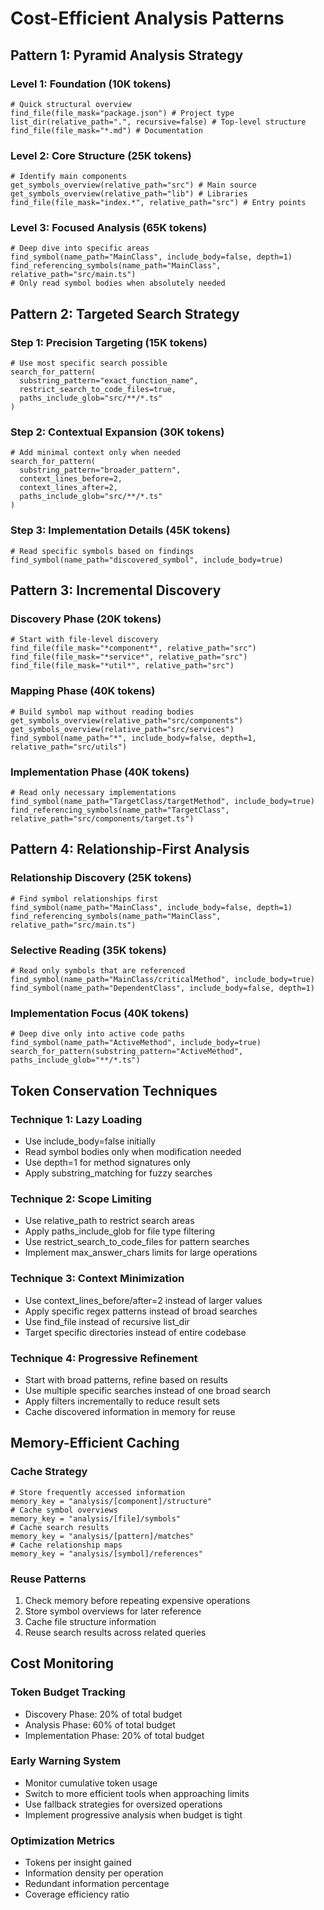 # Cost-Efficient Analysis Patterns

## Pattern 1: Pyramid Analysis Strategy

### Level 1: Foundation (10K tokens)
```
# Quick structural overview
find_file(file_mask="package.json") # Project type
list_dir(relative_path=".", recursive=false) # Top-level structure
find_file(file_mask="*.md") # Documentation
```

### Level 2: Core Structure (25K tokens)
```
# Identify main components
get_symbols_overview(relative_path="src") # Main source
get_symbols_overview(relative_path="lib") # Libraries
find_file(file_mask="index.*", relative_path="src") # Entry points
```

### Level 3: Focused Analysis (65K tokens)
```
# Deep dive into specific areas
find_symbol(name_path="MainClass", include_body=false, depth=1)
find_referencing_symbols(name_path="MainClass", relative_path="src/main.ts")
# Only read symbol bodies when absolutely needed
```

## Pattern 2: Targeted Search Strategy

### Step 1: Precision Targeting (15K tokens)
```
# Use most specific search possible
search_for_pattern(
  substring_pattern="exact_function_name",
  restrict_search_to_code_files=true,
  paths_include_glob="src/**/*.ts"
)
```

### Step 2: Contextual Expansion (30K tokens)
```
# Add minimal context only when needed
search_for_pattern(
  substring_pattern="broader_pattern",
  context_lines_before=2,
  context_lines_after=2,
  paths_include_glob="src/**/*.ts"
)
```

### Step 3: Implementation Details (45K tokens)
```
# Read specific symbols based on findings
find_symbol(name_path="discovered_symbol", include_body=true)
```

## Pattern 3: Incremental Discovery

### Discovery Phase (20K tokens)
```
# Start with file-level discovery
find_file(file_mask="*component*", relative_path="src")
find_file(file_mask="*service*", relative_path="src")
find_file(file_mask="*util*", relative_path="src")
```

### Mapping Phase (40K tokens)
```
# Build symbol map without reading bodies
get_symbols_overview(relative_path="src/components")
get_symbols_overview(relative_path="src/services")
find_symbol(name_path="*", include_body=false, depth=1, relative_path="src/utils")
```

### Implementation Phase (40K tokens)
```
# Read only necessary implementations
find_symbol(name_path="TargetClass/targetMethod", include_body=true)
find_referencing_symbols(name_path="TargetClass", relative_path="src/components/target.ts")
```

## Pattern 4: Relationship-First Analysis

### Relationship Discovery (25K tokens)
```
# Find symbol relationships first
find_symbol(name_path="MainClass", include_body=false, depth=1)
find_referencing_symbols(name_path="MainClass", relative_path="src/main.ts")
```

### Selective Reading (35K tokens)
```
# Read only symbols that are referenced
find_symbol(name_path="MainClass/criticalMethod", include_body=true)
find_symbol(name_path="DependentClass", include_body=false, depth=1)
```

### Implementation Focus (40K tokens)
```
# Deep dive only into active code paths
find_symbol(name_path="ActiveMethod", include_body=true)
search_for_pattern(substring_pattern="ActiveMethod", paths_include_glob="**/*.ts")
```

## Token Conservation Techniques

### Technique 1: Lazy Loading
- Use include_body=false initially
- Read symbol bodies only when modification needed
- Use depth=1 for method signatures only
- Apply substring_matching for fuzzy searches

### Technique 2: Scope Limiting
- Use relative_path to restrict search areas
- Apply paths_include_glob for file type filtering
- Use restrict_search_to_code_files for pattern searches
- Implement max_answer_chars limits for large operations

### Technique 3: Context Minimization
- Use context_lines_before/after=2 instead of larger values
- Apply specific regex patterns instead of broad searches
- Use find_file instead of recursive list_dir
- Target specific directories instead of entire codebase

### Technique 4: Progressive Refinement
- Start with broad patterns, refine based on results
- Use multiple specific searches instead of one broad search
- Apply filters incrementally to reduce result sets
- Cache discovered information in memory for reuse

## Memory-Efficient Caching

### Cache Strategy
```
# Store frequently accessed information
memory_key = "analysis/[component]/structure"
# Cache symbol overviews
memory_key = "analysis/[file]/symbols"
# Cache search results
memory_key = "analysis/[pattern]/matches"
# Cache relationship maps
memory_key = "analysis/[symbol]/references"
```

### Reuse Patterns
1. Check memory before repeating expensive operations
2. Store symbol overviews for later reference
3. Cache file structure information
4. Reuse search results across related queries

## Cost Monitoring

### Token Budget Tracking
- Discovery Phase: 20% of total budget
- Analysis Phase: 60% of total budget
- Implementation Phase: 20% of total budget

### Early Warning System
- Monitor cumulative token usage
- Switch to more efficient tools when approaching limits
- Use fallback strategies for oversized operations
- Implement progressive analysis when budget is tight

### Optimization Metrics
- Tokens per insight gained
- Information density per operation
- Redundant information percentage
- Coverage efficiency ratio
